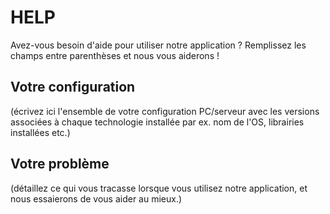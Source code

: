 # HELP

Avez-vous besoin d'aide pour utiliser notre application ? Remplissez les champs entre parenthèses et nous vous aiderons !

## Votre configuration

(écrivez ici l'ensemble de votre configuration PC/serveur avec les versions associées à chaque technologie installée par ex. nom de l'OS, librairies installées etc.)

## Votre problème

(détaillez ce qui vous tracasse lorsque vous utilisez notre application, et nous essaierons de vous aider au mieux.)
